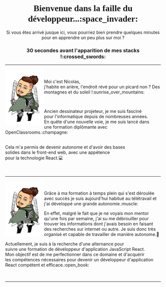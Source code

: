 
<h1 align="center">
 <span style="font-family: 'Delicious Handdrawn', cursive;"> Bienvenue dans la faille du développeur...:space_invader:</span>
</h1>

<p align="center"> 
 Si vous êtes arrivé jusque ici, vous pourriez bien prendre quelques minutes pour en apprendre un peu plus sur moi ?
</p>

<h3 align="center"> 
 30 secondes avant l'apparition de mes stacks !:crossed_swords: 
</h3>

----------------
<img align="left" src="https://github.com/Thiebaultnicolas/Thiebaultnicolas/blob/main/nico%202.png" width="25%">

&nbsp;

<p> Moi c'est Nicolas, <br>
j'habite en arière, l'endroit révé pour un picard non ? Des montagnes et du soleil !:sunrise_over_mountains:</p>
&nbsp;

<p>Ancien dessinateur projeteur, je me suis fasciné<br> 
pour l'informatique depuis de nombreuses années.<br>
En quête d'une nouvelle voie, je me suis lancé dans<br>
une formation diplômante avec OpenClassrooms.:champagne:<br>
&nbsp;

Cela m'a permis de devenir autonome et d'avoir des bases<br>
solides dans le front-end web, avec une appétence<br>
pour la technologie React.:computer:</p>

&nbsp;

----------------
<img align="left" src="https://github.com/Thiebaultnicolas/Thiebaultnicolas/blob/main/nico%202.png" width="25%">

&nbsp;

<p>Grâce à ma formation à temps plein qui s'est déroulée <br> 
avec succès je suis aujourd'hui habitué au télétravail et <br> 
j'ai développé une grande autonomie.:muscle:
&nbsp;

En effet, malgré le fait que je ne voyais mon mentor <br>
qu'une fois par semaine, j'ai su me débrouiller pour <br>
trouver les informations dont j'avais besoin en faisant <br>
des recherches sur internet ou autre. Je suis donc très <br>
organisé et capable de travailler de manière autonome.:brain:</p>

<p>Actuellement, je suis à la recherche d'une alternance pour <br>
suivre une formation de développeur d'application JavaScript React.<br>
Mon objectif est de me perfectionner dans ce domaine et d'acquérir <br> 
les compétences nécessaires pour devenir un développeur d'application<br>
React compétent et efficace.:open_book:</p>

&nbsp;

----------------




